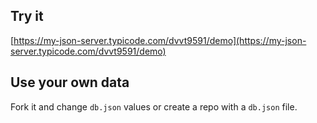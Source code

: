 ## Try it

[https://my-json-server.typicode.com/dvvt9591/demo](https://my-json-server.typicode.com/dvvt9591/demo)

## Use your own data

Fork it and change `db.json` values or create a repo with a `db.json` file.
